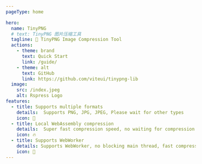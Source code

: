 ```yaml
---
pageType: home

hero:
  name: TinyPNG
  # text: TinyPNG 图片压缩工具
  tagline: 🚀 TinyPNG Image Compression Tool 
  actions:
    - theme: brand
      text: Quick Start
      link: /guide/
    - theme: alt
      text: GitHub
      link: https://github.com/viteui/tinypng-lib
  image:
    src: /index.jpeg
    alt: Rspress Logo
features:
  - title: Supports multiple formats
    details:  Supports PNG, JPG, JPEG, Please wait for other types
    icon: 🌈
  - title: Local WebAssembly compression
    details:  Super fast compression speed, no waiting for compression 
    icon: 🔥
  - title: Supports WebWorker
    details: Supports WebWorker, no blocking main thread, fast compression speed
    icon: 🚀
---
```

